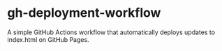 # gh-deployment-workflow
A simple GitHub Actions workflow that automatically deploys updates to index.html on GitHub Pages.

